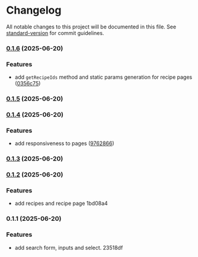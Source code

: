 # Changelog

All notable changes to this project will be documented in this file. See [standard-version](https://github.com/conventional-changelog/standard-version) for commit guidelines.

### [0.1.6](https://github.com/ZeynalliZeynal/recipe-finder/compare/v0.1.5...v0.1.6) (2025-06-20)


### Features

* add `getRecipeIds` method and static params generation for recipe pages ([0356c75](https://github.com/ZeynalliZeynal/recipe-finder/commit/0356c7572c1dff91b82f8023d445644366fdca85))

### [0.1.5](https://github.com/ZeynalliZeynal/recipe-finder/compare/v0.1.4...v0.1.5) (2025-06-20)

### [0.1.4](https://github.com/ZeynalliZeynal/recipe-finder/compare/v0.1.3...v0.1.4) (2025-06-20)


### Features

* add responsiveness to pages ([9762866](https://github.com/ZeynalliZeynal/recipe-finder/commit/97628662841460560f1e5982b89297d26721087d))

### [0.1.3](///compare/v0.1.2...v0.1.3) (2025-06-20)

### [0.1.2](///compare/v0.1.1...v0.1.2) (2025-06-20)


### Features

* add recipes and recipe page 1bd08a4

### 0.1.1 (2025-06-20)


### Features

* add search form, inputs and select. 23518df
